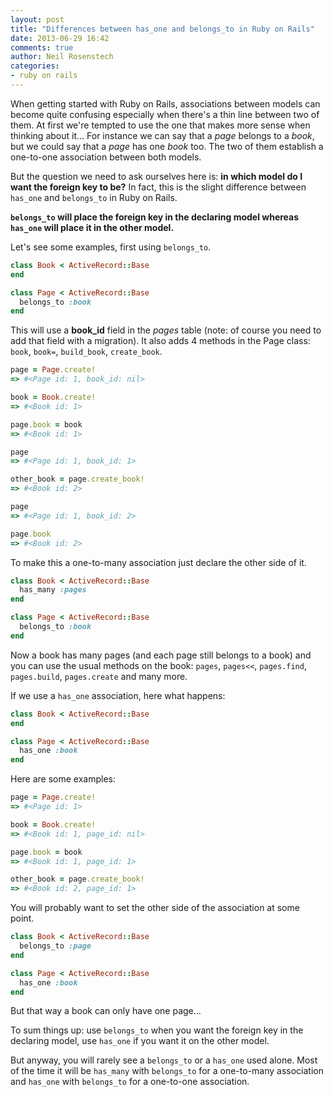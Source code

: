 ```yaml
---
layout: post
title: "Differences between has_one and belongs_to in Ruby on Rails"
date: 2013-06-29 16:42
comments: true
author: Neil Rosenstech
categories:
- ruby on rails
---
```


When getting started with Ruby on Rails, associations between models can become quite confusing especially when there's a thin line between two of them. 
At first we're tempted to use the one that makes more sense when thinking about it... For instance we can say that a *page* belongs to a *book*, but we could say that a 
*page* has one *book* too. The two of them establish a one-to-one association between both models.

But the question we need to ask ourselves here is: **in which model do I want the foreign key to be?** In fact, this is the slight difference between `has_one` and 
`belongs_to` in Ruby on Rails.

**`belongs_to` will place the foreign key in the declaring model whereas `has_one` will place it in the other model.**

Let's see some examples, first using `belongs_to`.

``` ruby
class Book < ActiveRecord::Base
end

class Page < ActiveRecord::Base
  belongs_to :book
end
```

This will use a **book_id** field in the *pages* table (note: of course you need to add that field with a migration). 
It also adds 4 methods in the Page class: `book`, `book=`, `build_book`, `create_book`.

``` ruby
page = Page.create!
=> #<Page id: 1, book_id: nil>

book = Book.create!
=> #<Book id: 1>

page.book = book
=> #<Book id: 1>

page
=> #<Page id: 1, book_id: 1>

other_book = page.create_book!
=> #<Book id: 2>

page
=> #<Page id: 1, book_id: 2>

page.book
=> #<Book id: 2>
```

To make this a one-to-many association just declare the other side of it.

``` ruby
class Book < ActiveRecord::Base
  has_many :pages
end

class Page < ActiveRecord::Base
  belongs_to :book
end
```

Now a book has many pages (and each page still belongs to a book) and you can use the usual methods on the book: 
`pages`, `pages<<`, `pages.find`, `pages.build`, `pages.create` and many more.

If we use a `has_one` association, here what happens:

``` ruby
class Book < ActiveRecord::Base
end

class Page < ActiveRecord::Base
  has_one :book
end
```

Here are some examples:

``` ruby
page = Page.create!
=> #<Page id: 1>

book = Book.create!
=> #<Book id: 1, page_id: nil>

page.book = book
=> #<Book id: 1, page_id: 1>

other_book = page.create_book!
=> #<Book id: 2, page_id: 1>
```

You will probably want to set the other side of the association at some point.

``` ruby
class Book < ActiveRecord::Base
  belongs_to :page
end

class Page < ActiveRecord::Base
  has_one :book
end
```

But that way a book can only have one page...

To sum things up: use `belongs_to` when you want the foreign key in the declaring model, use `has_one` if you want it on the other model.

But anyway, you will rarely see a `belongs_to` or a `has_one` used alone. Most of the time it will be `has_many` with `belongs_to` for a one-to-many 
association and `has_one` with `belongs_to` for a one-to-one association.

